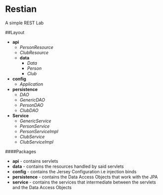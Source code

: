 # Restian
A simple REST Lab 

##Layout

- **api**
  - *PersonResource*
  - *ClubResource*
  - **data**
    - *Data*
    - *Person*
    - *Club*
- **config**
  - *Application*
- **persistence**
  - *DAO*
  - *GenericDAO*
  - *PersonDAO*
  - *ClubDAO*
- **Service**
  - *GenericService*
  - *PersonService*
  - *PersonServiceImpl*
  - *ClubService*
  - *ClubServiceImpl*
 
####Packages
- **api** - contains servlets
- **data** - contains the resources handled by said servlets
- **config** - contains the Jersey Configuration i.e injection binds
- **persistence** - contains the Data Access Objects that work with the JPA
- **service** - contains the services that intermediate between the servlets and the Data Access Objects
